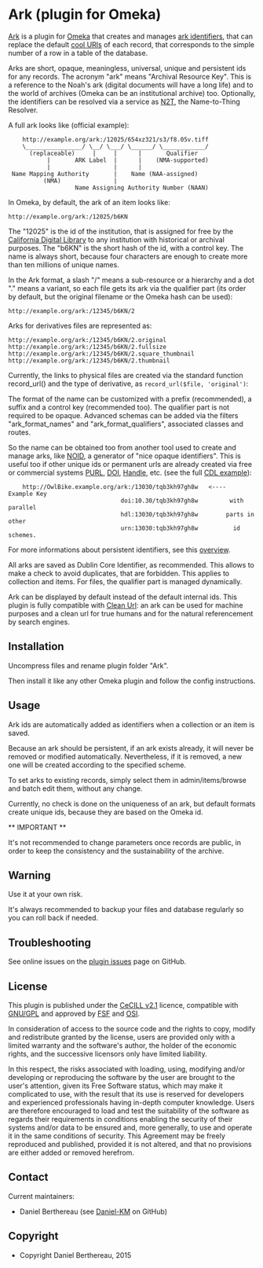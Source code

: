 Ark (plugin for Omeka)
======================

[Ark] is a plugin for [Omeka] that creates and manages [ark identifiers], that
can replace the default [cool URIs] of each record, that corresponds to the
simple number of a row in a table of the database.

Arks are short, opaque, meaningless, universal, unique and persistent ids for
any records. The acronym "ark" means "Archival Resource Key". This is a
reference to the Noah's ark (digital documents will have a long life) and to the
world of archives (Omeka can be an institutional archive) too. Optionally, the
identifiers can be resolved via a service as [N2T], the Name-to-Thing Resolver.

A full ark looks like (official example):

```
    http://example.org/ark:/12025/654xz321/s3/f8.05v.tiff
    \________________/ \__/ \___/ \______/ \____________/
      (replaceable)     |     |      |       Qualifier
           |       ARK Label  |      |    (NMA-supported)
           |                  |      |
 Name Mapping Authority       |    Name (NAA-assigned)
          (NMA)               |
                   Name Assigning Authority Number (NAAN)
```

In Omeka, by default, the ark of an item looks like:

    http://example.org/ark:/12025/b6KN

The "12025" is the id of the institution, that is assigned for free by the
[California Digital Library] to any institution with historical or archival
purposes. The "b6KN" is the short hash of the id, with a control key. The name
is always short, because four characters are enough to create more than ten
millions of unique names.

In the Ark format, a slash "/" means a sub-resource or a hierarchy and a dot
"." means a variant, so each file gets its ark via the qualifier part (its order
by default, but the original filename or the Omeka hash can be used):

    http://example.org/ark:/12345/b6KN/2

Arks for derivatives files are represented as:

    http://example.org/ark:/12345/b6KN/2.original
    http://example.org/ark:/12345/b6KN/2.fullsize
    http://example.org/ark:/12345/b6KN/2.square_thumbnail
    http://example.org/ark:/12345/b6KN/2.thumbnail

Currently, the links to physical files are created via the standard function
record_url() and the type of derivative, as `record_url($file, 'original')`:

The format of the name can be customized with a prefix (recommended), a suffix
and a control key (recommended too). The qualifier part is not required to be
opaque. Advanced schemas can be added via the filters "ark_format_names" and
"ark_format_qualifiers", associated classes and routes.

So the name can be obtained too from another tool used to create and manage
arks, like [NOID], a generator of "nice opaque identifiers". This is useful too
if other unique ids or permanent urls are already created via free or commercial
systems [PURL], [DOI], [Handle], etc. (see the full [CDL example]):

```
    http://OwlBike.example.org/ark:/13030/tqb3kh97gh8w   <----  Example Key
                                doi:10.30/tqb3kh97gh8w         with parallel
                                hdl:13030/tqb3kh97gh8w        parts in other
                                urn:13030:tqb3kh97gh8w          id schemes.
```

For more informations about persistent identifiers, see this [overview].

All arks are saved as Dublin Core Identifier, as recommended. This allows to
make a check to avoid duplicates, that are forbidden. This applies to collection
and items. For files, the qualifier part is managed dynamically.

Ark can be displayed by default instead of the default internal ids. This plugin
is fully compatible with [Clean Url]: an ark can be used for machine purposes
and a clean url for true humans and for the natural referencement by search
engines.


Installation
------------

Uncompress files and rename plugin folder "Ark".

Then install it like any other Omeka plugin and follow the config instructions.


Usage
-----

Ark ids are automatically added as identifiers when a collection or an item is
saved.

Because an ark should be persistent, if an ark exists already, it will never be
removed or modified automatically. Nevertheless, if it is removed, a new one
will be created according to the specified scheme.

To set arks to existing records, simply select them in admin/items/browse and
batch edit them, without any change.

Currently, no check is done on the uniqueness of an ark, but default formats
create unique ids, because they are based on the Omeka id.

** IMPORTANT **

It's not recommended to change parameters once records are public, in order to
keep the consistency and the sustainability of the archive.


Warning
-------

Use it at your own risk.

It's always recommended to backup your files and database regularly so you can
roll back if needed.


Troubleshooting
---------------

See online issues on the [plugin issues] page on GitHub.


License
-------

This plugin is published under the [CeCILL v2.1] licence, compatible with
[GNU/GPL] and approved by [FSF] and [OSI].

In consideration of access to the source code and the rights to copy, modify and
redistribute granted by the license, users are provided only with a limited
warranty and the software's author, the holder of the economic rights, and the
successive licensors only have limited liability.

In this respect, the risks associated with loading, using, modifying and/or
developing or reproducing the software by the user are brought to the user's
attention, given its Free Software status, which may make it complicated to use,
with the result that its use is reserved for developers and experienced
professionals having in-depth computer knowledge. Users are therefore encouraged
to load and test the suitability of the software as regards their requirements
in conditions enabling the security of their systems and/or data to be ensured
and, more generally, to use and operate it in the same conditions of security.
This Agreement may be freely reproduced and published, provided it is not
altered, and that no provisions are either added or removed herefrom.


Contact
-------

Current maintainers:

* Daniel Berthereau (see [Daniel-KM] on GitHub)


Copyright
---------

* Copyright Daniel Berthereau, 2015


[Ark]: https://github.com/Daniel-KM/ArkForOmeka
[Omeka]: http://www.omeka.org
[ark identifiers]: https://confluence.ucop.edu/display/Curation/ARK
[Cool URIs]: https://www.w3.org/TR/cooluris
[N2T]: http://n2t.org
[California Digital Library]: http://www.cdlib.org
[NOID]: https://metacpan.org/pod/distribution/Noid/noid
[PURL]: https://purl.org
[DOI]: http://www.doi.org
[Handle]: http://handle.net
[CDL example]: https://wiki.ucop.edu/display/DataCite/Identifier+Concepts+and+Practices+at+the+California+Digital+Library
[overview]: http://www.metadaten-twr.org/2010/10/13/persistent-identifiers-an-overview
[Clean Url]: https://github.com/Daniel-KM/CleanUrl
[plugin issues]: https://github.com/Daniel-KM/ArkForOmeka/issues
[CeCILL v2.1]: http://www.cecill.info/licences/Licence_CeCILL_V2.1-en.html
[GNU/GPL]: https://www.gnu.org/licenses/gpl-3.0.html
[FSF]: https://www.fsf.org
[OSI]: http://opensource.org
[Daniel-KM]: https://github.com/Daniel-KM "Daniel Berthereau"
